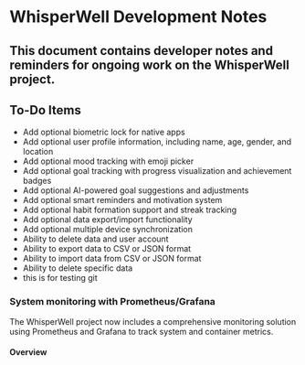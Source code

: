 # WhisperWell Development Notes

## This document contains developer notes and reminders for ongoing work on the WhisperWell project.

## To-Do Items
- Add optional biometric lock for native apps
- Add optional user profile information, including name, age, gender, and location
- Add optional mood tracking with emoji picker
- Add optional goal tracking with progress visualization and achievement badges
- Add optional AI-powered goal suggestions and adjustments
- Add optional smart reminders and motivation system
- Add optional habit formation support and streak tracking
- Add optional data export/import functionality
- Add optional multiple device synchronization
- Ability to delete data and user account
- Ability to export data to CSV or JSON format
- Ability to import data from CSV or JSON format
- Ability to delete specific data
- this is for testing git

### System monitoring with Prometheus/Grafana

The WhisperWell project now includes a comprehensive monitoring solution using Prometheus and Grafana to track system and container metrics.

#### Overview
